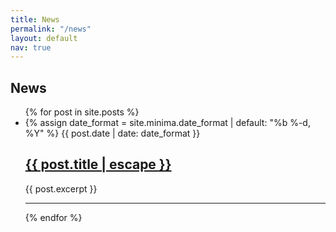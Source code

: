 ```yaml
---
title: News
permalink: "/news"
layout: default
nav: true
---
```


## News

<ul class="post-list">
  {% for post in site.posts %}
    <li>
      {% assign date_format = site.minima.date_format | default: "%b %-d, %Y" %}
      <span class="post-meta">{{ post.date | date: date_format }}</span>
      <h2>
        <a class="post-link" href="{{ post.url | relative_url }}">{{ post.title | escape }}</a>
      </h2>
      <p>{{ post.excerpt }}</p>
      <hr>
    </li>
  {% endfor %}
</ul>
